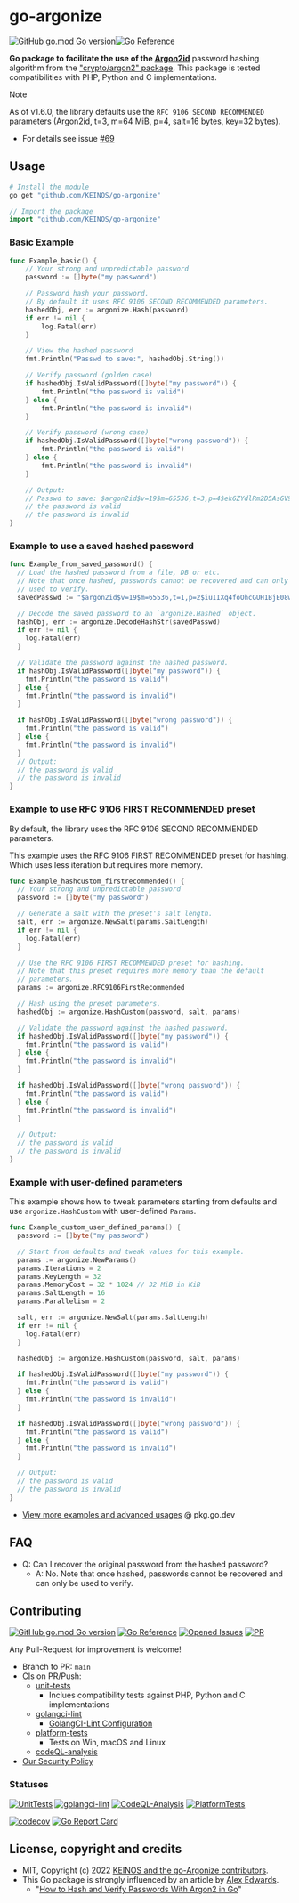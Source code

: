 <!-- markdownlint-disable-file MD041 -->
# go-argonize

[![GitHub go.mod Go version](https://img.shields.io/github/go-mod/go-version/KEINOS/go-argonize)](https://github.com/KEINOS/go-argonize/blob/main/go.mod#L3 "Supported versions")[![Go Reference](https://pkg.go.dev/badge/github.com/KEINOS/go-argonize.svg)](https://pkg.go.dev/github.com/KEINOS/go-argonize/ "View document")

**Go package to facilitate the use of the [Argon2id](https://www.password-hashing.net/)** password hashing algorithm from the ["crypto/argon2" package](https://pkg.go.dev/golang.org/x/crypto/argon2). This package is tested compatibilities with PHP, Python and C implementations.

> [!NOTE]
> As of v1.6.0, the library defaults use the `RFC 9106 SECOND RECOMMENDED` parameters (Argon2id, t=3, m=64 MiB, p=4, salt=16 bytes, key=32 bytes).
>
> - For details see issue [#69](https://github.com/KEINOS/go-argonize/issues/69)

## Usage

```sh
# Install the module
go get "github.com/KEINOS/go-argonize"
```

```go
// Import the package
import "github.com/KEINOS/go-argonize"
```

### Basic Example

```go
func Example_basic() {
    // Your strong and unpredictable password
    password := []byte("my password")

    // Password hash your password.
    // By default it uses RFC 9106 SECOND RECOMMENDED parameters.
    hashedObj, err := argonize.Hash(password)
    if err != nil {
        log.Fatal(err)
    }

    // View the hashed password
    fmt.Println("Passwd to save:", hashedObj.String())

    // Verify password (golden case)
    if hashedObj.IsValidPassword([]byte("my password")) {
        fmt.Println("the password is valid")
    } else {
        fmt.Println("the password is invalid")
    }

    // Verify password (wrong case)
    if hashedObj.IsValidPassword([]byte("wrong password")) {
        fmt.Println("the password is valid")
    } else {
        fmt.Println("the password is invalid")
    }

    // Output:
    // Passwd to save: $argon2id$v=19$m=65536,t=3,p=4$ek6ZYdlRm2D5AsGV98TWKA$QAIDZEdIgwohrNX678mHc448LOmD7jGR4BGw/9YMMVU
    // the password is valid
    // the password is invalid
}
```

### Example to use a saved hashed password

```go
func Example_from_saved_password() {
  // Load the hashed password from a file, DB or etc.
  // Note that once hashed, passwords cannot be recovered and can only be
  // used to verify.
  savedPasswd := "$argon2id$v=19$m=65536,t=1,p=2$iuIIXq4foOhcGUH1BjE08w$kA+XOAMls8hzWg3J1sYxkeuK/lkU4HDRBf0zchdyllY"

  // Decode the saved password to an `argonize.Hashed` object.
  hashObj, err := argonize.DecodeHashStr(savedPasswd)
  if err != nil {
    log.Fatal(err)
  }

  // Validate the password against the hashed password.
  if hashObj.IsValidPassword([]byte("my password")) {
    fmt.Println("the password is valid")
  } else {
    fmt.Println("the password is invalid")
  }

  if hashObj.IsValidPassword([]byte("wrong password")) {
    fmt.Println("the password is valid")
  } else {
    fmt.Println("the password is invalid")
  }
  // Output:
  // the password is valid
  // the password is invalid
}
```

### Example to use RFC 9106 FIRST RECOMMENDED preset

By default, the library uses the RFC 9106 SECOND RECOMMENDED parameters.

This example uses the RFC 9106 FIRST RECOMMENDED preset for hashing. Which uses less iteration but requires more memory.

```go
func Example_hashcustom_firstrecommended() {
  // Your strong and unpredictable password
  password := []byte("my password")

  // Generate a salt with the preset's salt length.
  salt, err := argonize.NewSalt(params.SaltLength)
  if err != nil {
    log.Fatal(err)
  }

  // Use the RFC 9106 FIRST RECOMMENDED preset for hashing.
  // Note that this preset requires more memory than the default
  // parameters.
  params := argonize.RFC9106FirstRecommended

  // Hash using the preset parameters.
  hashedObj := argonize.HashCustom(password, salt, params)

  // Validate the password against the hashed password.
  if hashedObj.IsValidPassword([]byte("my password")) {
    fmt.Println("the password is valid")
  } else {
    fmt.Println("the password is invalid")
  }

  if hashedObj.IsValidPassword([]byte("wrong password")) {
    fmt.Println("the password is valid")
  } else {
    fmt.Println("the password is invalid")
  }

  // Output:
  // the password is valid
  // the password is invalid
}
```

### Example with user-defined parameters

This example shows how to tweak parameters starting from defaults and use
`argonize.HashCustom` with user-defined `Params`.

```go
func Example_custom_user_defined_params() {
  password := []byte("my password")

  // Start from defaults and tweak values for this example.
  params := argonize.NewParams()
  params.Iterations = 2
  params.KeyLength = 32
  params.MemoryCost = 32 * 1024 // 32 MiB in KiB
  params.SaltLength = 16
  params.Parallelism = 2

  salt, err := argonize.NewSalt(params.SaltLength)
  if err != nil {
    log.Fatal(err)
  }

  hashedObj := argonize.HashCustom(password, salt, params)

  if hashedObj.IsValidPassword([]byte("my password")) {
    fmt.Println("the password is valid")
  } else {
    fmt.Println("the password is invalid")
  }

  if hashedObj.IsValidPassword([]byte("wrong password")) {
    fmt.Println("the password is valid")
  } else {
    fmt.Println("the password is invalid")
  }

  // Output:
  // the password is valid
  // the password is invalid
}
```

- [View more examples and advanced usages](https://pkg.go.dev/github.com/KEINOS/go-argonize#pkg-examples) @ pkg.go.dev

## FAQ

- Q: Can I recover the original password from the hashed password?
  - A: No. Note that once hashed, passwords cannot be recovered and can only be used to verify.

## Contributing

[![GitHub go.mod Go version](https://img.shields.io/github/go-mod/go-version/KEINOS/go-argonize)](https://github.com/KEINOS/go-argonize/blob/main/go.mod#L3 "Supported versions")
[![Go Reference](https://pkg.go.dev/badge/github.com/KEINOS/go-argonize.svg)](https://pkg.go.dev/github.com/KEINOS/go-argonize/ "View document")
[![Opened Issues](https://img.shields.io/github/issues/KEINOS/go-argonize?color=lightblue&logo=github)](https://github.com/KEINOS/go-argonize/issues "opened issues")
[![PR](https://img.shields.io/github/issues-pr/KEINOS/go-argonize?color=lightblue&logo=github)](https://github.com/KEINOS/go-argonize/pulls "Pull Requests")

Any Pull-Request for improvement is welcome!

- Branch to PR: `main`
- [CI](https://github.com/KEINOS/go-argonize/actions)s on PR/Push:
  - [unit-tests](https://github.com/KEINOS/go-argonize/blob/main/.github/workflows/unit-tests.yml)
    - Inclues compatibility tests against PHP, Python and C implementations
  - [golangci-lint](https://github.com/KEINOS/go-argonize/blob/main/.github/workflows/golangci-lint.yml)
    - [GolangCI-Lint Configuration](https://github.com/KEINOS/go-argonize/blob/main/.golangci.yml)
  - [platform-tests](https://github.com/KEINOS/go-argonize/blob/main/.github/workflows/platform-tests.yml)
    - Tests on Win, macOS and Linux
  - [codeQL-analysis](https://github.com/KEINOS/go-argonize/blob/main/.github/workflows/codeQL-analysis.yml)
- [Our Security Policy](https://github.com/KEINOS/go-argonize/security/policy)

### Statuses

[![UnitTests](https://github.com/KEINOS/go-argonize/actions/workflows/unit-tests.yml/badge.svg)](https://github.com/KEINOS/go-argonize/actions/workflows/unit-tests.yml)
[![golangci-lint](https://github.com/KEINOS/go-argonize/actions/workflows/golangci-lint.yml/badge.svg)](https://github.com/KEINOS/go-argonize/actions/workflows/golangci-lint.yml)
[![CodeQL-Analysis](https://github.com/KEINOS/go-argonize/actions/workflows/codeQL-analysis.yml/badge.svg)](https://github.com/KEINOS/go-argonize/actions/workflows/codeQL-analysis.yml)
[![PlatformTests](https://github.com/KEINOS/go-argonize/actions/workflows/platform-tests.yml/badge.svg)](https://github.com/KEINOS/go-argonize/actions/workflows/platform-tests.yml "Tests on Win, macOS and Linux")

[![codecov](https://codecov.io/gh/KEINOS/go-argonize/branch/main/graph/badge.svg?token=JVY7WUeUFz)](https://codecov.io/gh/KEINOS/go-argonize)
[![Go Report Card](https://goreportcard.com/badge/github.com/KEINOS/go-argonize)](https://goreportcard.com/report/github.com/KEINOS/go-argonize)

## License, copyright and credits

- MIT, Copyright (c) 2022 [KEINOS and the go-Argonize contributors](https://github.com/KEINOS/go-argonize/graphs/contributors).
- This Go package is strongly influenced by an article by [Alex Edwards](https://www.alexedwards.net/).
  - "[How to Hash and Verify Passwords With Argon2 in Go](https://www.alexedwards.net/blog/how-to-hash-and-verify-passwords-with-argon2-in-go)"
